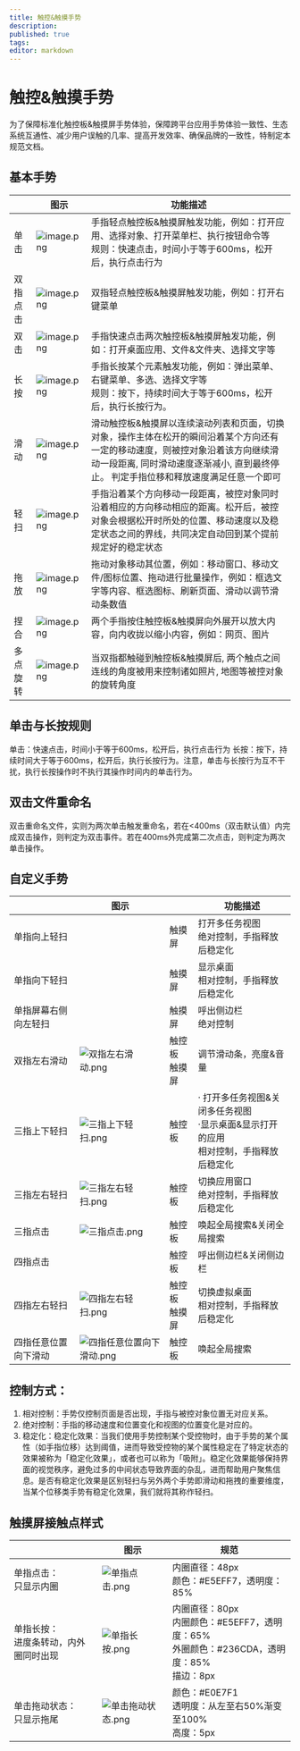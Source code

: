 ```yaml
---
title: 触控&触摸手势
description: 
published: true
tags: 
editor: markdown
---                                                                    
```


# 触控&触摸手势

为了保障标准化触控板&触摸屏手势体验，保障跨平台应用手势体验一致性、生态系统互通性、减少用户误触的几率、提高开发效率、确保品牌的一致性，特制定本规范文档。

## 基本手势
|   |图示	 |功能描述 |
|  --- | --- | --- |
| 单击	|  ![image.png](./assets/触控_触摸手势/轻点屏幕.png) | 手指轻点触控板&触摸屏触发功能，例如：打开应用、选择对象、打开菜单栏、执行按钮命令等<br>规则：快速点击，时间小于等于600ms，松开后，执行点击行为 |
| 双指点击 | ![image.png](./assets/触控_触摸手势/双指点击.png) | 双指轻点触控板&触摸屏触发功能，例如：打开右键菜单 |
| 双击 | ![image.png](./assets/触控_触摸手势/双击屏幕.png) | 手指快速点击两次触控板&触摸屏触发功能，例如：打开桌面应用、文件&文件夹、选择文字等 |
| 长按 | ![image.png](./assets/触控_触摸手势/长按屏幕.png) | 手指长按某个元素触发功能，例如：弹出菜单、右键菜单、多选、选择文字等 <br> 规则：按下，持续时间大于等于600ms，松开后，执行长按行为。 |
| 滑动 | ![image.png](./assets/触控_触摸手势/滑动.png) | 滑动触控板&触摸屏以连续滚动列表和页面，切换对象，操作主体在松开的瞬间沿着某个方向还有一定的移动速度，则被控对象沿着该方向继续滑动一段距离, 同时滑动速度逐渐减小, 直到最终停止。 判定手指位移和释放速度满足任意一个即可 |
| 轻扫 | ![image.png](./assets/触控_触摸手势/轻扫.png) | 手指沿着某个方向移动一段距离，被控对象同时沿着相应的方向移动相应的距离。松开后，被控对象会根据松开时所处的位置、移动速度以及稳定状态之间的界线，共同决定自动回到某个提前规定好的稳定状态 |
| 拖放 | ![image.png](./assets/触控_触摸手势/轻扫.png) | 拖动对象移动其位置，例如：移动窗口、移动文件/图标位置、拖动进行批量操作，例如：框选文字等内容、框选图标、刷新页面、滑动以调节滑动条数值 |
| 捏合 | ![image.png](./assets/触控_触摸手势/捏合.png) | 两个手指按住触控板&触摸屏向外展开以放大内容，向内收拢以缩小内容，例如：网页、图片 |
| 多点旋转 | ![image.png](./assets/触控_触摸手势/多点旋转.png) | 当双指都触碰到触控板&触摸屏后, 两个触点之间连线的角度被用来控制诸如照片, 地图等被控对象的旋转角度 |
	 	
	 	
## 单击与长按规则
单击：快速点击，时间小于等于600ms，松开后，执行点击行为
长按：按下，持续时间大于等于600ms，松开后，执行长按行为。注意，单击与长按行为互不干扰，执行长按操作时不执行其操作时间内的单击行为。

## 双击文件重命名
双击重命名文件，实则为两次单击触发重命名，若在<400ms（双击默认值）内完成双击操作，则判定为双击事件。若在400ms外完成第二次点击，则判定为两次单击操作。

## 自定义手势
|	| 图示 |	|功能描述 |
| --- | --- | --- | --- |
| 单指向上轻扫 |		| 触摸屏    | 打开多任务视图 <br> 绝对控制，手指释放后稳定化 |
| 单指向下轻扫 |		| 触摸屏	| 显示桌面 <br> 相对控制，手指释放后稳定化 |
| 单指屏幕右侧向左轻扫 |		| 触摸屏 | 呼出侧边栏 <br> 绝对控制 |
| 双指左右滑动| ![双指左右滑动.png](./assets/触控_触摸手势/双指左右滑动.png)	| 触控板 <br> 触摸屏| 	调节滑动条，亮度&音量 |
| 三指上下轻扫| ![三指上下轻扫.png](./assets/触控_触摸手势/三指上下轻扫.png)	| 触控板 | 	· 打开多任务视图&关闭多任务视图  <br> ·显示桌面&显示打开的应用 <br> 相对控制，手指释放后稳定化|
| 三指左右轻扫| ![三指左右轻扫.png](./assets/触控_触摸手势/三指左右轻扫.png)	| 触控板 | 	切换应用窗口  <br> 绝对控制，手指释放后稳定化 |
| 三指点击| ![三指点击.png](./assets/触控_触摸手势/三指点击.png)	| 触控板 | 	唤起全局搜索&关闭全局搜索 |
| 四指点击| 	| 触控板 | 	呼出侧边栏&关闭侧边栏 |
| 四指左右轻扫| ![四指左右轻扫.png](./assets/触控_触摸手势/四指左右轻扫.png)	| 触控板 <br> 触摸屏 | 	切换虚拟桌面 <br> 相对控制，手指释放后稳定化 |
| 四指任意位置向下滑动| ![四指任意位置向下滑动.png](./assets/触控_触摸手势/四指任意位置向下滑动.png)	| 触控板 | 	唤起全局搜索 |

## 控制方式：
1. 相对控制：手势仅控制页面是否出现，手指与被控对象位置无对应关系。
2. 绝对控制：手指的移动速度和位置变化和视图的位置变化是对应的。
3. 稳定化：稳定化效果：当我们使用手势控制某个受控物时，由于手势的某个属性（如手指位移）达到阈值，进而导致受控物的某个属性稳定在了特定状态的效果被称为「稳定化效果」，或者也可以称为「吸附」。稳定化效果能够保持界面的视觉秩序，避免过多的中间状态导致界面的杂乱，进而帮助用户聚焦信息。是否有稳定化效果是区别轻扫与另外两个手势即滑动和拖拽的重要维度，当某个位移类手势有稳定化效果，我们就将其称作轻扫。

## 触摸屏接触点样式
|	| 图示	| 规范 |
| --- | --- | --- |
| 单指点击：<br> 只显示内圈	 | ![单指点击.png](./assets/触控_触摸手势/单指点击.png) |	内圈直径：48px <br> 颜色：#E5EFF7，透明度：85% |
| 单指长按：<br> 进度条转动，内外圈同时出现	 | ![单指长按.png](./assets/触控_触摸手势/单指长按.png) |	内圈直径：80px <br> 内圈颜色：#E5EFF7，透明度：65% <br> 外圈颜色：#236CDA，透明度：85% <br> 描边：8px |
| 单击拖动状态：<br> 只显示拖尾	 | ![单击拖动状态.png](./assets/触控_触摸手势/单击拖动状态.png) |	颜色：#E0E7F1 <br> 透明度：从左至右50%渐变至100% <br> 高度：5px |
